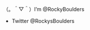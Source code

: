 （。＾▽＾）I’m @RockyBoulders
- Twitter @RockysBoulders

<!---
RockyBoulders/RockyBoulders is a ✨ special ✨ repository because its `README.md` (this file) appears on your GitHub profile.
You can click the Preview link to take a look at your changes.
--->
